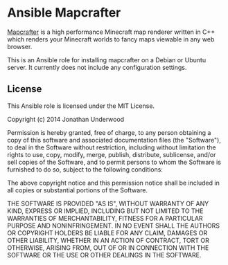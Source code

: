 # Ansible Mapcrafter

[Mapcrafter](http://mapcrafter.org/) is a high performance Minecraft map renderer written in C++ which renders your Minecraft worlds to fancy maps viewable in any web browser.

This is an Ansible role for installing mapcrafter on a Debian or Ubuntu server. It currently does not include any configuration settings.

## License

This Ansible role is licensed under the MIT License.

Copyright (c) 2014 Jonathan Underwood

Permission is hereby granted, free of charge, to any person obtaining a copy
of this software and associated documentation files (the "Software"), to deal
in the Software without restriction, including without limitation the rights
to use, copy, modify, merge, publish, distribute, sublicense, and/or sell
copies of the Software, and to permit persons to whom the Software is
furnished to do so, subject to the following conditions:

The above copyright notice and this permission notice shall be included in
all copies or substantial portions of the Software.

THE SOFTWARE IS PROVIDED "AS IS", WITHOUT WARRANTY OF ANY KIND, EXPRESS OR
IMPLIED, INCLUDING BUT NOT LIMITED TO THE WARRANTIES OF MERCHANTABILITY,
FITNESS FOR A PARTICULAR PURPOSE AND NONINFRINGEMENT. IN NO EVENT SHALL THE
AUTHORS OR COPYRIGHT HOLDERS BE LIABLE FOR ANY CLAIM, DAMAGES OR OTHER
LIABILITY, WHETHER IN AN ACTION OF CONTRACT, TORT OR OTHERWISE, ARISING FROM,
OUT OF OR IN CONNECTION WITH THE SOFTWARE OR THE USE OR OTHER DEALINGS IN
THE SOFTWARE.
